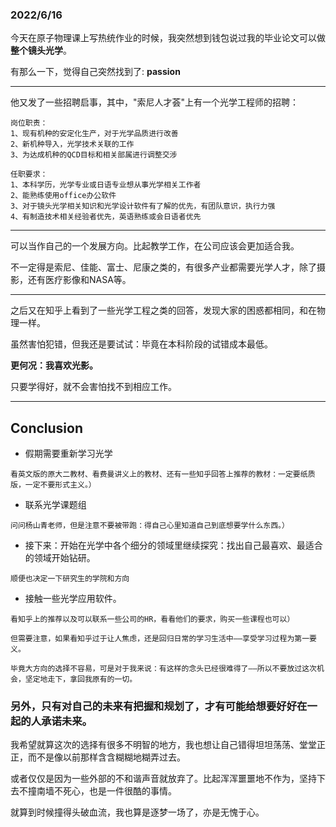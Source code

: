 ### 2022/6/16

今天在原子物理课上写热统作业的时候，我突然想到钱包说过我的毕业论文可以做**整个镜头光学**。

有那么一下，觉得自己突然找到了: **passion** 


----

他又发了一些招聘启事，其中，"索尼人才荟"上有一个光学工程师的招聘：

```
岗位职责：
1、现有机种的安定化生产，对于光学品质进行改善
2、新机种导入，光学技术关联的工作
3、为达成机种的QCD目标和相关部属进行调整交涉

任职要求：
1、本科学历，光学专业或日语专业想从事光学相关工作者
2、能熟练使用office办公软件
3、对于镜头光学相关知识和光学设计软件有了解的优先，有团队意识，执行力强
4、有制造技术相关经验者优先，英语熟练或会日语者优先
```


----

可以当作自己的一个发展方向。比起教学工作，在公司应该会更加适合我。

不一定得是索尼、佳能、富士、尼康之类的，有很多产业都需要光学人才，除了摄影，还有医疗影像和NASA等。

----

之后又在知乎上看到了一些光学工程之类的回答，发现大家的困惑都相同，和在物理一样。

虽然害怕犯错，但我还是要试试：毕竟在本科阶段的试错成本最低。

**更何况：我喜欢光影。**

只要学得好，就不会害怕找不到相应工作。

---

## Conclusion

- 假期需要重新学习光学
```
看英文版的原大二教材、看费曼讲义上的教材、还有一些知乎回答上推荐的教材：一定要纸质版，一定不要形式主义。）
```

- 联系光学课题组
```
问问杨山青老师，但是注意不要被带跑：得自己心里知道自己到底想要学什么东西。）
```

- 接下来：开始在光学中各个细分的领域里继续探究：找出自己最喜欢、最适合的领域开始钻研。
```
顺便也决定一下研究生的学院和方向
```

- 接触一些光学应用软件。

```
看知乎上的推荐以及可以联系一些公司的HR，看看他们的要求，购买一些课程也可以）

但需要注意，如果看知乎过于让人焦虑，还是回归日常的学习生活中——享受学习过程为第一要义。

毕竟大方向的选择不容易，可是对于我来说：有这样的念头已经很难得了——所以不要放过这次机会，坚定地走下，拿回我原有的一切。
```


### 另外，只有对自己的未来有把握和规划了，才有可能给想要好好在一起的人承诺未来。 

我希望就算这次的选择有很多不明智的地方，我也想让自己错得坦坦荡荡、堂堂正正，而不是像以前那样含含糊糊地糊弄过去。

或者仅仅是因为一些外部的不和谐声音就放弃了。比起浑浑噩噩地不作为，坚持下去不撞南墙不死心，也是一件很酷的事情。

就算到时候撞得头破血流，我也算是逐梦一场了，亦是无愧于心。
